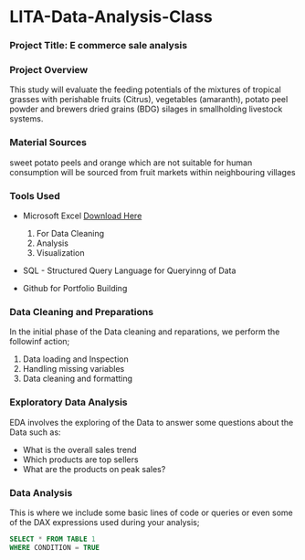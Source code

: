 # LITA-Data-Analysis-Class

### Project Title: E commerce sale analysis

### Project Overview
This study will evaluate the feeding potentials of the mixtures of tropical grasses with perishable fruits (Citrus), vegetables (amaranth), potato peel powder and brewers dried grains (BDG) silages in smallholding livestock systems.

### Material Sources
sweet potato peels and orange which are not suitable for human consumption will be sourced from fruit markets within neighbouring villages

### Tools Used
- Microsoft Excel [Download Here](https://www.youtube.com/live/p46Mkh0Lo68) 
  1. For Data Cleaning
  2. Analysis
  3. Visualization

- SQL - Structured Query Language for Queryinng of Data
- Github for Portfolio Building

### Data Cleaning and Preparations
In the initial phase of the Data cleaning and reparations, we perform the followinf action;
1. Data loading and Inspection
2. Handling missing variables
3. Data cleaning and formatting

### Exploratory Data Analysis
EDA involves the exploring of the Data to answer some questions about the Data such as:
- What is the overall sales trend
- Which products are top sellers
- What are the products on peak sales?

### Data Analysis
This is where we include some basic lines of code or queries or even some of the DAX expressions used during your analysis;

```SQL
SELECT * FROM TABLE 1
WHERE CONDITION = TRUE

  
